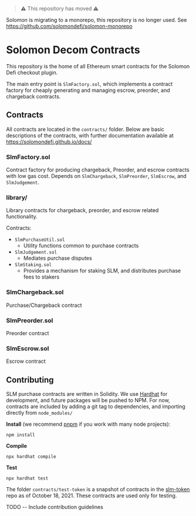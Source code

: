 > :warning: This repository has moved :warning:

Solomon is migrating to a monorepo, this repository is no longer used. See https://github.com/solomondefi/solomon-monorepo

# Solomon Decom Contracts

This repository is the home of all Ethereum smart contracts for the Solomon Defi checkout plugin.

The main entry point is `SlmFactory.sol`, which implements a contract factory for cheaply generating and managing escrow, preorder, and chargeback contracts.

## Contracts

All contracts are located in the `contracts/` folder. Below are basic descriptions of the contracts, with further documentation available at https://solomondefi.github.io/docs/

### SlmFactory.sol
Contract factory for producing chargeback, Preorder, and escrow contracts with low gas cost. Depends on `SlmChargeback`, `SlmPreorder`,
`SlmEscrow`, and `SlmJudgement`.

### library/
Library contracts for chargeback, preorder, and escrow related functionality.

Contracts:
- `SlmPurchaseUtil.sol`
    - Utility functions common to purchase contracts
- `SlmJudgement.sol`
    - Mediates purchase disputes
- `SlmStaking.sol`
    - Provides a mechanism for staking SLM, and distributes purchase fees to stakers

### SlmChargeback.sol
Purchase/Chargeback contract

### SlmPreorder.sol
Preorder contract

### SlmEscrow.sol
Escrow contract

## Contributing
SLM purchase contracts are written in Solidity. We use [Hardhat](https://hardhat.org/) for development, and future packages will be pushed
to NPM. For now, contracts are included by adding a git tag to dependencies, and importing directly from `node_modules/`

**Install** (we recommend [pnpm](https://pnpm.js.org/) if you work with many node projects):
```
npm install
```

**Compile**
```
npx hardhat compile
```

**Test**
```
npx hardhat test
```

The folder `contracts/test-token` is a snapshot of contracts in the [slm-token](https://github.com/SolomonDefi/slm-token) repo as of October 18, 2021. These contracts are used only for testing.

TODO -- Include contribution guidelines
